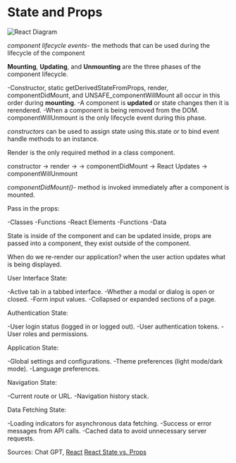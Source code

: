 # State and Props

![React Diagram](https://miro.medium.com/v2/resize:fit:2000/format:webp/0*0saPKFiTUk6W3FYp)

*component lifecycle events*- the methods that can be used during the lifecycle of the component

**Mounting**, **Updating**, and **Unmounting** are the three phases of the component lifecycle.

-Constructor, static getDerivedStateFromProps, render, componentDidMount, and UNSAFE_componentWillMount all occur in this order during **mounting**.
-A component is **updated** or state changes then it is rerendered.
-When a component is being removed from the DOM. componentWillUnmount is the only lifecycle event during this phase.

*constructors* can be used to assign state using this.state or to bind event handle methods to an instance.

Render is the only required method in a class component.

constructor -> render ->  -> componentDidMount -> React Updates -> componentWillUnmount

*componentDidMount()*- method is invoked immediately after a component is mounted.

Pass in the props:

-Classes
-Functions
-React Elements
-Functions
-Data

State is inside of the component and can be updated inside, props are passed into a component, they exist outside of the component.

When do we re-render our application? when the user action updates what is being displayed.

User Interface State:

-Active tab in a tabbed interface.
-Whether a modal or dialog is open or closed.
-Form input values.
-Collapsed or expanded sections of a page.

Authentication State:

-User login status (logged in or logged out).
-User authentication tokens.
-User roles and permissions.

Application State:

-Global settings and configurations.
-Theme preferences (light mode/dark mode).
-Language preferences.

Navigation State:

-Current route or URL.
-Navigation history stack.

Data Fetching State:

-Loading indicators for asynchronous data fetching.
-Success or error messages from API calls.
-Cached data to avoid unnecessary server requests.


Sources: Chat GPT, [React](https://medium.com/@joshuablankenshipnola/react-component-lifecycle-events-cb77e670a093) [React State vs. Props](https://www.youtube.com/watch?v=IYvD9oBCuJI)